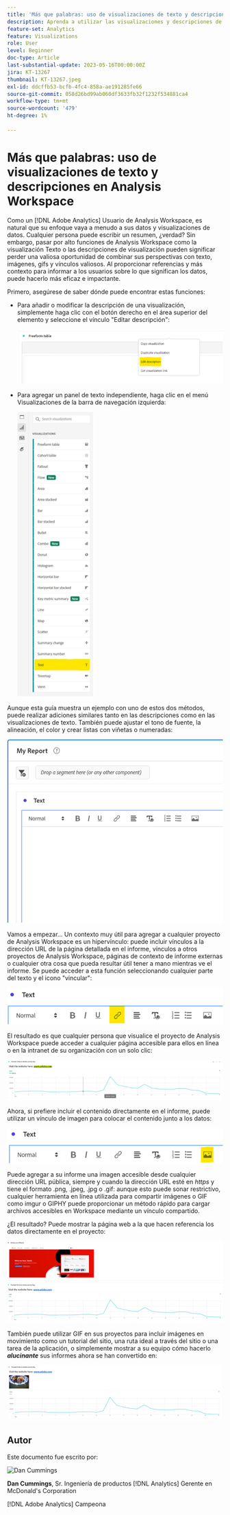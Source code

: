 ```yaml
---
title: 'Más que palabras: uso de visualizaciones de texto y descripciones en Analysis Workspace'
description: Aprenda a utilizar las visualizaciones y descripciones de texto en los proyectos para crear una Analysis Workspace más refinada para los usuarios finales.
feature-set: Analytics
feature: Visualizations
role: User
level: Beginner
doc-type: Article
last-substantial-update: 2023-05-16T00:00:00Z
jira: KT-13267
thumbnail: KT-13267.jpeg
exl-id: ddcffb53-bcfb-4fc4-858a-ae191285fe66
source-git-commit: 058d26bd99ab060df3633fb32f1232f534881ca4
workflow-type: tm+mt
source-wordcount: '479'
ht-degree: 1%

---
```


# Más que palabras: uso de visualizaciones de texto y descripciones en Analysis Workspace

Como un [!DNL Adobe Analytics] Usuario de Analysis Workspace, es natural que su enfoque vaya a menudo a sus datos y visualizaciones de datos. Cualquier persona puede escribir un resumen, ¿verdad? Sin embargo, pasar por alto funciones de Analysis Workspace como la visualización Texto o las descripciones de visualización pueden significar perder una valiosa oportunidad de combinar sus perspectivas con texto, imágenes, gifs y vínculos valiosos. Al proporcionar referencias y más contexto para informar a los usuarios sobre lo que significan los datos, puede hacerlo más eficaz e impactante.

Primero, asegúrese de saber dónde puede encontrar estas funciones:

- Para añadir o modificar la descripción de una visualización, simplemente haga clic con el botón derecho en el área superior del elemento y seleccione el vínculo &quot;Editar descripción&quot;:

  ![texto 01](assets/t01.png)


- Para agregar un panel de texto independiente, haga clic en el menú Visualizaciones de la barra de navegación izquierda:

  ![texto 02](assets/t02.png)

Aunque esta guía muestra un ejemplo con uno de estos dos métodos, puede realizar adiciones similares tanto en las descripciones como en las visualizaciones de texto. También puede ajustar el tono de fuente, la alineación, el color y crear listas con viñetas o numeradas:

![texto 03](assets/t03.png)

Vamos a empezar... Un contexto muy útil para agregar a cualquier proyecto de Analysis Workspace es un hipervínculo: puede incluir vínculos a la dirección URL de la página detallada en el informe, vínculos a otros proyectos de Analysis Workspace, páginas de contexto de informe externas o cualquier otra cosa que pueda resultar útil tener a mano mientras ve el informe. Se puede acceder a esta función seleccionando cualquier parte del texto y el icono &quot;vincular&quot;:

![texto 04](assets/t04.png)

El resultado es que cualquier persona que visualice el proyecto de Analysis Workspace puede acceder a cualquier página accesible para ellos en línea o en la intranet de su organización con un solo clic:

![texto 05](assets/t05.png)

Ahora, si prefiere incluir el contenido directamente en el informe, puede utilizar un vínculo de imagen para colocar el contenido junto a los datos:

![texto 06](assets/t06.png)

Puede agregar a su informe una imagen accesible desde cualquier dirección URL pública, siempre y cuando la dirección URL esté en *https* y tiene el formato .png, .jpeg, .jpg o .gif: aunque esto puede sonar restrictivo, cualquier herramienta en línea utilizada para compartir imágenes o GIF como imgur o GIPHY puede proporcionar un método rápido para cargar archivos accesibles en Workspace mediante un vínculo compartido.

¿El resultado? Puede mostrar la página web a la que hacen referencia los datos directamente en el proyecto:

![texto 07](assets/t07.png)

También puede utilizar GIF en sus proyectos para incluir imágenes en movimiento como un tutorial del sitio, una ruta ideal a través del sitio o una tarea de la aplicación, o simplemente mostrar a su equipo cómo hacerlo ***alucinante*** sus informes ahora se han convertido en:

![texto 08](assets/t08.png)

## Autor

Este documento fue escrito por:

![Dan Cummings](assets/text09.png)

**Dan Cummings**, Sr. Ingeniería de productos [!DNL Analytics] Gerente en McDonald&#39;s Corporation

[!DNL Adobe Analytics] Campeona
